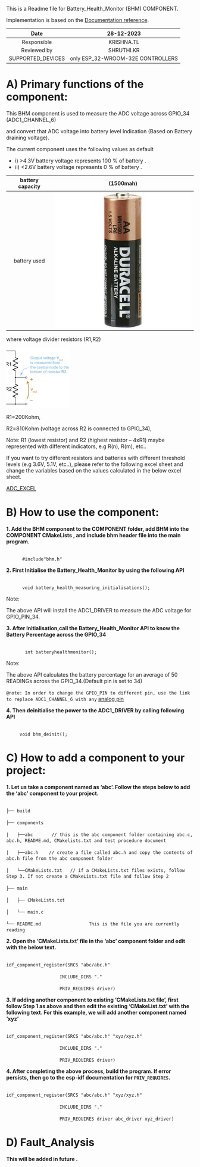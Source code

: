  

This is a Readme file for Battery_Health_Monitor (BHM) COMPONENT. 

 

Implementation is based on the [Documentation reference](https://docs.espressif.com/projects/esp-idf/en/v4.1.1/api-reference/peripherals/adc.html). 

 

 

|Date|28-12-2023| 
|:-:|:-:| 
|Responsible|KRISHNA.TL| 
|Reviewed by|SHRUTHI.KR| 
|SUPPORTED_DEVICES|only ESP_32-WROOM-32E CONTROLLERS| 

 

 

# A) Primary functions of the component: 

This BHM component is used to measure the ADC voltage across GPIO_34 (ADC1_CHANNEL_6)  

and convert that ADC voltage into battery level Indication (Based on Battery draining voltage). 


 The current component uses the following values as default 
 - i) >4.3V battery voltage represents 100 % of battery . 
 - ii) <2.6V battery voltage represents 0 % of battery . 
   

|battery capacity|(1500mah)| 
|:-:|:-:| 
|battery used|![Image alt text](duracell_image.jpeg)| 
 

 where voltage divider resistors (R1,R2)   

   ![Image alt text](voltage_divider.jpeg)  

 R1=200Kohm,
  
 R2=810Kohm (voltage across R2 is connected to GPIO_34), 

 Note: R1 (lowest resistor) and R2 (highest resistor – 4xR1) maybe represented with different indicators, e.g R(n), R(m), etc..   

 If you want to try different resistors and batteries with different threshold levels (e.g 3.6V, 5.1V, etc..), please refer to the following excel sheet and change the variables based on the values calculated in the below excel sheet. 

  [ADC_EXCEL](https://xaglabs.sharepoint.com/:x:/r/sites/MiiOffice/_layouts/15/Doc.aspx?sourcedoc=%7B3C39914B-7B70-440C-9E03-99C0FDE8FC5D%7D&file=ADC%20Test%20Report_ABHI%2027FEB23.xlsx&action=default&mobileredirect=true) 

 
 

# B) How to use the component: 

 __1. Add the BHM component to the COMPONENT folder, add BHM into the COMPONENT CMakeLists , and include bhm header file into the main program.__ 

   ``` 

         #include"bhm.h"  

   ``` 

__2. First Initialise the Battery_Health_Monitor by using the following API__  

   ``` 

         void battery_health_measuring_initialisations(); 

   ``` 

Note: 

The above API will install the ADC1_DRIVER to measure the ADC voltage for GPIO_PIN_34.  

 

__3. After Initialisation,call the Battery_Health_Monitor API to know the Battery Percentage across the GPIO_34__ 

  ``` 

         int batteryhealthmonitor(); 

  ``` 

Note: 

The above API calculates the battery percentage for an average of 50 READINGs across the GPIO_34.(Default pin is set to 34) 

 

`@note: In order to change the GPIO_PIN to different pin, use the link to replace ADC1_CHANNEL_6 with any` [analog pin](https://docs.espressif.com/projects/esp-idf/en/v4.1.1/api-reference/peripherals/adc.html#enumerations)                     

 

__4. Then deinitialise the power to the ADC1_DRIVER by calling following API__ 

   ``` 

        void bhm_deinit(); 

   ``` 

 

# C) How to add a component to your project: 

__1. Let us take a component named as ‘abc’. Follow the steps below to add the ‘abc’ component to your project.__ 

``` 

├── build 

├── components 

|   ├──abc       // this is the abc component folder containing abc.c, abc.h, README.md, CMakelists.txt and test procedure document 

|   ├──abc.h    // create a file called abc.h and copy the contents of abc.h file from the abc component folder  

|   └──CMakeLists.txt   // if a CMakeLists.txt files exists, follow Step 3. If not create a CMakeLists.txt file and follow Step 2 

├── main 

│   ├── CMakeLists.txt 

│   └── main.c 

└── README.md                  This is the file you are currently reading 

``` 

 

__2. Open the ‘CMakeLists.txt’ file in the ‘abc’ component folder and edit with the below text.__ 

``` 

idf_component_register(SRCS "abc/abc.h"  

                    INCLUDE_DIRS "." 

                    PRIV_REQUIRES driver) 

``` 

__3. If adding another component to existing ‘CMakeLists.txt file’, first follow Step 1 as above and then edit the existing ‘CMakeList.txt’ with the following text. For this example, we will add another component named ‘xyz’__ 

``` 

idf_component_register(SRCS "abc/abc.h" "xyz/xyz.h" 

                    INCLUDE_DIRS "." 

                    PRIV_REQUIRES driver) 

``` 

__4. After completing the above process, build the program. If error persists, then go to the esp-idf documentation for `PRIV_REQUIRES`.__ 

``` 

idf_component_register(SRCS "abc/abc.h" "xyz/xyz.h" 

                    INCLUDE_DIRS "." 

                    PRIV_REQUIRES driver abc_driver xyz_driver) 

``` 

# D) Fault_Analysis 

__This will be added in future .__ 

 

 

 
